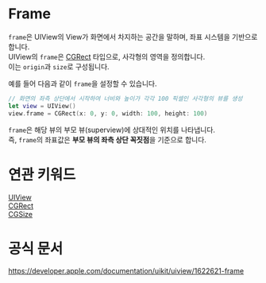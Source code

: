 # Frame

`frame`은 UIView의 View가 화면에서 차지하는 공간을 말하며, 좌표 시스템을 기반으로 합니다.<br/>
UIView의 `frame`은 [CGRect](https://github.com/MojitoBar/iOS-DeepDive/blob/main/Keywords/CGRect.md) 타입으로, 사각형의 영역을 정의합니다.<br/>
이는 `origin`과 `size`로 구성됩니다.

예를 들어 다음과 같이 `frame`을 설정할 수 있습니다.

```swift
// 화면의 좌측 상단에서 시작하여 너비와 높이가 각각 100 픽셀인 사각형의 뷰를 생성
let view = UIView()
view.frame = CGRect(x: 0, y: 0, width: 100, height: 100)
```

`frame`은 해당 뷰의 부모 뷰(superview)에 상대적인 위치를 나타냅니다.<br/>
즉, `frame`의 좌표값은 **부모 뷰의 좌측 상단 꼭짓점**을 기준으로 합니다.

# 연관 키워드

[UIView](https://github.com/MojitoBar/iOS-DeepDive/blob/main/Keywords/UIView.md)<br/>
[CGRect](https://github.com/MojitoBar/iOS-DeepDive/blob/main/Keywords/CGRect.md)<br/>
[CGSize]()<br/>

# 공식 문서
https://developer.apple.com/documentation/uikit/uiview/1622621-frame
